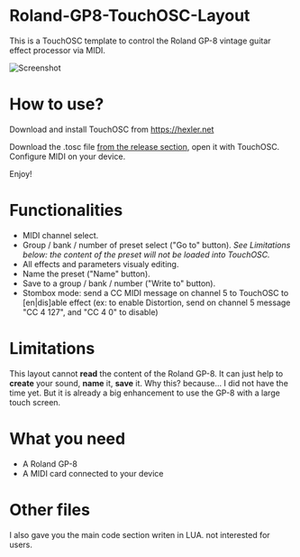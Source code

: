 # Roland-GP8-TouchOSC-Layout
This is a TouchOSC template to control the Roland GP-8 vintage guitar effect processor via MIDI.

![Screenshot](../../blob/main/Roland%20GP8%20layout%2001.png)

# How to use?
Download and install TouchOSC from https://hexler.net

Download the .tosc file [from the release section](https://github.com/ThibaultDucray/Roland-GP8-TouchOSC-Layout/releases), open it with TouchOSC. 
Configure MIDI on your device.

Enjoy!

# Functionalities
- MIDI channel select.
- Group / bank / number of preset select ("Go to" button). *See Limitations below: the content of the preset will not be loaded into TouchOSC.*
- All effects and parameters visualy editing.
- Name the preset ("Name" button).
- Save to a group / bank / number ("Write to" button).
- Stombox mode: send a CC MIDI message on channel 5 to TouchOSC to [en|dis]able effect (ex: to enable Distortion, send on channel 5 message "CC 4 127", and "CC 4 0" to disable)

# Limitations
This layout cannot **read** the content of the Roland GP-8. It can just help to **create** your sound, **name** it, **save** it.
Why this? because... I did not have the time yet. But it is already a big enhancement to use the GP-8 with a large touch screen.

# What you need
- A Roland GP-8
- A MIDI card connected to your device

# Other files
I also gave you the main code section writen in LUA. not interested for users.
